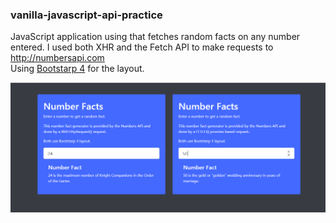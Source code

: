 ### vanilla-javascript-api-practice   

JavaScript application using that fetches random facts on any number entered. I used both XHR and the Fetch API to make requests to http://numbersapi.com  
Using [Bootstarp 4](https://getbootstrap.com/) for the layout. 
  
![alt text](https://github.com/abenjamin1313/vanilla-javascript-api-practice/blob/master/example.png)

